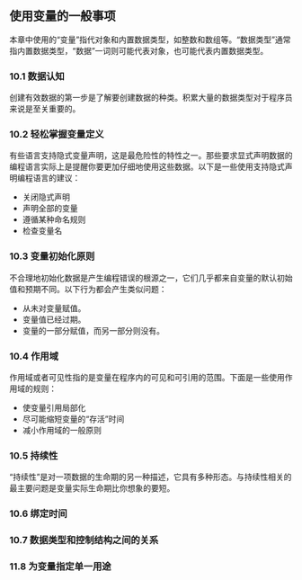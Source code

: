 ## 使用变量的一般事项

本章中使用的“变量”指代对象和内置数据类型，如整数和数组等。“数据类型”通常指内置数据类型，“数据”一词则可能代表对象，也可能代表内置数据类型。


### 10.1 数据认知

创建有效数据的第一步是了解要创建数据的种类。积累大量的数据类型对于程序员来说是至关重要的。


### 10.2 轻松掌握变量定义

有些语言支持隐式变量声明，这是最危险性的特性之一。那些要求显式声明数据的编程语言实际上是提醒你要更加仔细地使用这些数据。以下是一些使用支持隐式声明编程语言的建议：

- 关闭隐式声明
- 声明全部的变量
- 遵循某种命名规则
- 检查变量名


### 10.3 变量初始化原则

不合理地初始化数据是产生编程错误的根源之一，它们几乎都来自变量的默认初始值和预期不同。以下行为都会产生类似问题：

- 从未对变量赋值。
- 变量值已经过期。
- 变量的一部分赋值，而另一部分则没有。


### 10.4 作用域

作用域或者可见性指的是变量在程序内的可见和可引用的范围。下面是一些使用作用域的规则：

- 使变量引用局部化
- 尽可能缩短变量的“存活”时间
- 减小作用域的一般原则

### 10.5 持续性

“持续性”是对一项数据的生命期的另一种描述，它具有多种形态。与持续性相关的最主要问题是变量实际生命期比你想象的要短。

### 10.6 绑定时间

### 10.7 数据类型和控制结构之间的关系

### 11.8 为变量指定单一用途
